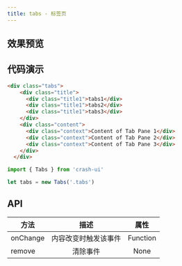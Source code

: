 ```yaml
---
title: tabs - 标签页
---
```


## 效果预览
<tabs />

## 代码演示

``` html
<div class="tabs">
    <div class="title">
      <div class="title1">tabs1</div>
      <div class="title1">tabs2</div>
      <div class="title1">tabs3</div>
    </div>
    <div class="content">
      <div class="context">Content of Tab Pane 1</div>
      <div class="context">Content of Tab Pane 2</div>
      <div class="context">Content of Tab Pane 3</div>
    </div>
  </div>
```

``` js
import { Tabs } from 'crash-ui'

let tabs = new Tabs('.tabs')
```

## API

| 方法     |         描述         |   属性   |
|----------|:--------------------:|:--------:|
| onChange | 内容改变时触发该事件 | Function |
| remove   | 清除事件            | None     |